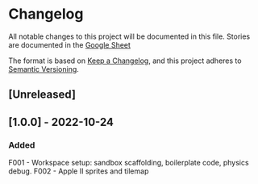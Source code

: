 # Changelog

All notable changes to this project will be documented in this file.
Stories are documented in the [Google Sheet](https://docs.google.com/spreadsheets/d/13b3E--tV5_pL1qsZSG30b8ikwGA62dSdgp5JDE4nkDE/edit?usp=sharing)

The format is based on [Keep a Changelog](https://keepachangelog.com/en/1.0.0/),
and this project adheres to [Semantic Versioning](https://semver.org/spec/v2.0.0.html).

## [Unreleased]

## [1.0.0] - 2022-10-24

### Added

F001 - Workspace setup: sandbox scaffolding, boilerplate code, physics debug.
F002 - Apple II sprites and tilemap
